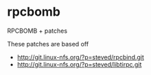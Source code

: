 # rpcbomb
RPCBOMB + patches

These patches are based off
- http://git.linux-nfs.org/?p=steved/rpcbind.git
- http://git.linux-nfs.org/?p=steved/libtirpc.git
